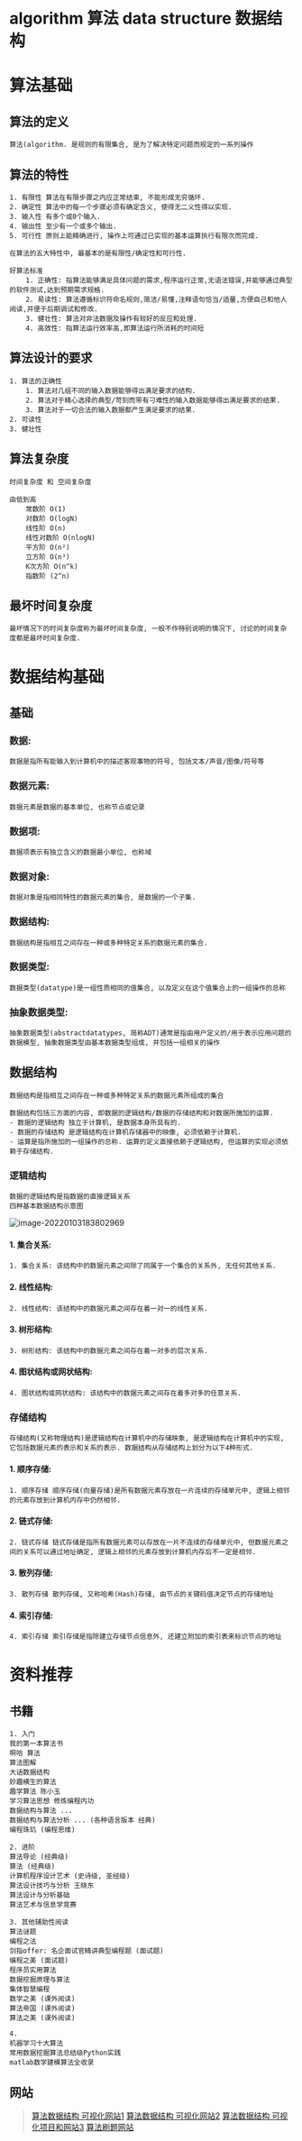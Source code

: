 # algorithm 算法 data structure 数据结构

# 算法基础

## 算法的定义

```
算法(algorithm. 是规则的有限集合, 是为了解决特定问题而规定的一系列操作
```

## 算法的特性

```
1. 有限性 算法在有限步骤之内应正常结束, 不能形成无穷循环. 
2. 确定性 算法中的每一个步骤必须有确定含义, 使得无二义性得以实现. 
3. 输入性 有多个或0个输入. 
4. 输出性 至少有一个或多个输出. 
5. 可行性 原则上能精确进行, 操作上可通过已实现的基本运算执行有限次而完成. 

在算法的五大特性中, 最基本的是有限性/确定性和可行性. 

好算法标准
    1. 正确性: 指算法能够满足具体问题的需求,程序运行正常,无语法错误,并能够通过典型的软件测试,达到预期需求规格. 
    2. 易读性: 算法遵循标识符命名规则,简洁/易懂,注释语句恰当/适量,方便自己和他人阅读,并便于后期调试和修改. 
    3. 健壮性: 算法对非法数据及操作有较好的反应和处理. 
    4. 高效性: 指算法运行效率高,即算法运行所消耗的时间短
```

## 算法设计的要求

```
1. 算法的正确性
    1. 算法对几组不同的输入数据能够得出满足要求的结构. 
    2. 算法对于精心选择的典型/苛刻而带有刁难性的输入数据能够得出满足要求的结果. 
    3. 算法对于一切合法的输入数据都产生满足要求的结果. 
2. 可读性
3. 健壮性
```


## 算法复杂度

```
时间复杂度 和 空间复杂度
```

```
由低到高
    常数阶 O(1)
    对数阶 O(logN)
    线性阶 O(n)
    线性对数阶 O(nlogN)
    平方阶 O(n²)
    立方阶 O(n³)
    K次方阶 O(n^k)
    指数阶 (2^n)
```

## 最坏时间复杂度

```
最坏情况下的时间复杂度称为最坏时间复杂度, 一般不作特别说明的情况下, 讨论的时间复杂度都是最坏时间复杂度. 
```

# 数据结构基础

## 基础

### 数据: 
```
数据是指所有能输入到计算机中的描述客观事物的符号, 包括文本/声音/图像/符号等
```
### 数据元素: 
```
数据元素是数据的基本单位, 也称节点或记录
```
### 数据项: 
```
数据项表示有独立含义的数据最小单位, 也称域
```
### 数据对象: 
```
数据对象是指相同特性的数据元素的集合, 是数据的一个子集. 
```
### 数据结构: 
```
数据结构是指相互之间存在一种或多种特定关系的数据元素的集合. 
```
### 数据类型: 
```
数据类型(datatype)是一组性质相同的值集合, 以及定义在这个值集合上的一组操作的总称
```
### 抽象数据类型: 
```
抽象数据类型(abstractdatatypes, 简称ADT)通常是指由用户定义的/用于表示应用问题的数据模型, 抽象数据类型由基本数据类型组成, 并包括一组相关的操作
```

## 数据结构

```
数据结构是指相互之间存在一种或多种特定关系的数据元素所组成的集合

数据结构包括三方面的内容, 即数据的逻辑结构/数据的存储结构和对数据所施加的运算. 
- 数据的逻辑结构 独立于计算机, 是数据本身所具有的. 
- 数据的存储结构 是逻辑结构在计算机存储器中的映像, 必须依赖于计算机. 
- 运算是指所施加的一组操作的总称. 运算的定义直接依赖于逻辑结构, 但运算的实现必须依赖于存储结构. 
```

### 逻辑结构

```
数据的逻辑结构是指数据的直接逻辑关系
四种基本数据结构示意图
```

![image-20220103183802969](..\img\image-20220103183802969.png)

#### 1. 集合关系: 
```
1. 集合关系: 该结构中的数据元素之间除了同属于一个集合的关系外, 无任何其他关系. 
```
#### 2. 线性结构: 
```
2. 线性结构: 该结构中的数据元素之间存在着一对一的线性关系. 
```
#### 3. 树形结构: 
```
3. 树形结构: 该结构中的数据元素之间存在着一对多的层次关系. 
```
#### 4. 图状结构或网状结构: 
```
4. 图状结构或网状结构: 该结构中的数据元素之间存在着多对多的任意关系. 
```

### 存储结构

```
存储结构(又称物理结构)是逻辑结构在计算机中的存储映象, 是逻辑结构在计算机中的实现, 它包括数据元素的表示和关系的表示. 数据结构从存储结构上划分为以下4种形式. 
```
#### 1. 顺序存储: 
```
1. 顺序存储 顺序存储(向量存储)是所有数据元素存放在一片连续的存储单元中, 逻辑上相邻的元素存放到计算机内存中仍然相邻. 
```
#### 2. 链式存储: 
```
2. 链式存储 链式存储是指所有数据元素可以存放在一片不连续的存储单元中, 但数据元素之间的关系可以通过地址确定, 逻辑上相邻的元素存放到计算机内存后不一定是相邻. 
```
#### 3. 散列存储: 
```
3. 散列存储 散列存储, 又称哈希(Hash)存储, 由节点的关键码值决定节点的存储地址
```
#### 4. 索引存储: 
```
4. 索引存储 索引存储是指除建立存储节点信息外, 还建立附加的索引表来标识节点的地址
```



# 资料推荐

## 书籍

```
1. 入门
我的第一本算法书
啊哈 算法
算法图解
大话数据结构
妙趣横生的算法
趣学算法 陈小玉
学习算法思想 修炼编程内功
数据结构与算法 ...
数据结构与算法分析 ... (各种语言版本 经典)
编程珠玑 (编程思维)

2. 进阶
算法导论 (经典级)
算法 (经典级)
计算机程序设计艺术 (史诗级, 圣经级)
算法设计技巧与分析 王晓东
算法设计与分析基础
算法艺术与信息学竞赛

3. 其他辅助性阅读
算法谜题
编程之法
剑指offer: 名企面试官精讲典型编程题 (面试题)
编程之美 (面试题)
程序员实用算法
数据挖掘原理与算法
集体智慧编程
数学之美 (课外阅读)
算法帝国 (课外阅读)
算法之美 (课外阅读)

4. 
机器学习十大算法
常用数据挖掘算法总结级Python实践
matlab数学建模算法全收录

```

## 网站

> [算法数据结构 可视化网站1](https://www.cs.usfca.edu/~galles/visualization/Algorithms.html)
> [算法数据结构 可视化网站2](https://visualgo.net/zh)
> [算法数据结构 可视化项目和网站3](https://algorithm-visualizer.org/)
> [算法刷题网站](https://leetcode.com/)
